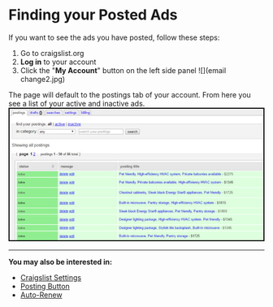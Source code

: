 # Finding your Posted Ads
If you want to see the ads you have posted, follow these steps:
1. Go to craigslist.org
2. **Log in** to your account
3. Click the "**My Account**" button on the left side panel
![](email change2.jpg)

The page will default to the postings tab of your account. From here you see a list of your active and inactive ads.
![](postedads1.jpg)

---
**You may also be interested in:**
- [Craigslist Settings](http://docs.rooof.com/craigslistsetting_md.html)
- [Posting Button](http://docs.rooof.com/postingbutton_md.html)
- [Auto-Renew](http://docs.rooof.com/auto-renew.html)